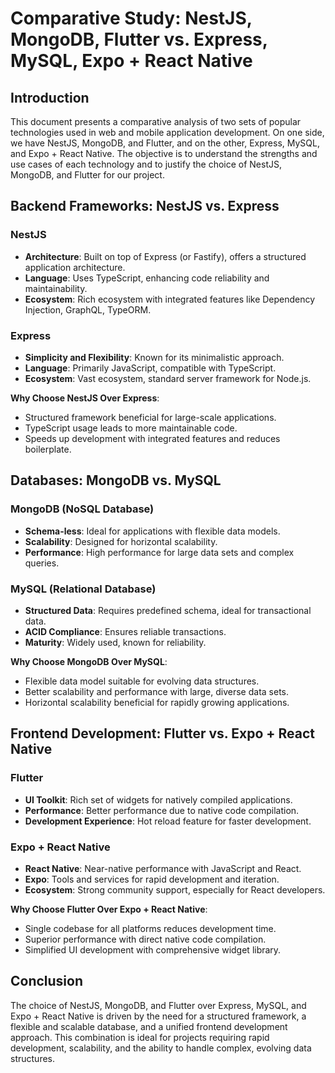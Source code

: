 # Comparative Study: NestJS, MongoDB, Flutter vs. Express, MySQL, Expo + React Native

## Introduction
This document presents a comparative analysis of two sets of popular technologies used in web and mobile application development. On one side, we have NestJS, MongoDB, and Flutter, and on the other, Express, MySQL, and Expo + React Native. The objective is to understand the strengths and use cases of each technology and to justify the choice of NestJS, MongoDB, and Flutter for our project.

## Backend Frameworks: NestJS vs. Express

### NestJS
- **Architecture**: Built on top of Express (or Fastify), offers a structured application architecture.
- **Language**: Uses TypeScript, enhancing code reliability and maintainability.
- **Ecosystem**: Rich ecosystem with integrated features like Dependency Injection, GraphQL, TypeORM.

### Express
- **Simplicity and Flexibility**: Known for its minimalistic approach.
- **Language**: Primarily JavaScript, compatible with TypeScript.
- **Ecosystem**: Vast ecosystem, standard server framework for Node.js.

**Why Choose NestJS Over Express**:
- Structured framework beneficial for large-scale applications.
- TypeScript usage leads to more maintainable code.
- Speeds up development with integrated features and reduces boilerplate.

## Databases: MongoDB vs. MySQL

### MongoDB (NoSQL Database)
- **Schema-less**: Ideal for applications with flexible data models.
- **Scalability**: Designed for horizontal scalability.
- **Performance**: High performance for large data sets and complex queries.

### MySQL (Relational Database)
- **Structured Data**: Requires predefined schema, ideal for transactional data.
- **ACID Compliance**: Ensures reliable transactions.
- **Maturity**: Widely used, known for reliability.

**Why Choose MongoDB Over MySQL**:
- Flexible data model suitable for evolving data structures.
- Better scalability and performance with large, diverse data sets.
- Horizontal scalability beneficial for rapidly growing applications.

## Frontend Development: Flutter vs. Expo + React Native

### Flutter
- **UI Toolkit**: Rich set of widgets for natively compiled applications.
- **Performance**: Better performance due to native code compilation.
- **Development Experience**: Hot reload feature for faster development.

### Expo + React Native
- **React Native**: Near-native performance with JavaScript and React.
- **Expo**: Tools and services for rapid development and iteration.
- **Ecosystem**: Strong community support, especially for React developers.

**Why Choose Flutter Over Expo + React Native**:
- Single codebase for all platforms reduces development time.
- Superior performance with direct native code compilation.
- Simplified UI development with comprehensive widget library.

## Conclusion
The choice of NestJS, MongoDB, and Flutter over Express, MySQL, and Expo + React Native is driven by the need for a structured framework, a flexible and scalable database, and a unified frontend development approach. This combination is ideal for projects requiring rapid development, scalability, and the ability to handle complex, evolving data structures.
